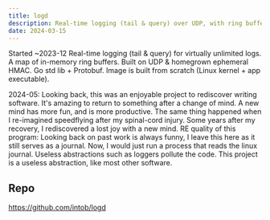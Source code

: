 ```yaml
---
title: logd
description: Real-time logging (tail & query) over UDP, with ring buffers.
date: 2024-03-15
---
```

Started ~2023-12
Real-time logging (tail & query) for virtually unlimited logs. A map of in-memory ring buffers. Built on UDP & homegrown ephemeral HMAC. Go std lib + Protobuf. Image is built from scratch (Linux kernel + app executable).

2024-05:
Looking back, this was an enjoyable project to rediscover writing software. It's amazing to return to something after a change of mind. A new mind has more fun, and is more productive. The same thing happened when I re-imagined speedflying after my spinal-cord injury. Some years after my recovery, I rediscovered a lost joy with a new mind.
RE quality of this program: Looking back on past work is always funny, I leave this here as it still serves as a journal. Now, I would just run a process that reads the linux journal. Useless abstractions such as loggers pollute the code. This project is a useless abstraction, like most other software.

## Repo
https://github.com/intob/logd
